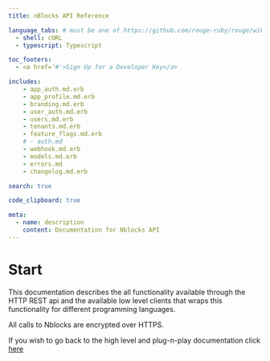 ```yaml
---
title: nBlocks API Reference

language_tabs: # must be one of https://github.com/rouge-ruby/rouge/wiki/List-of-supported-languages-and-lexers
  - shell: cURL
  - typescript: Typescript

toc_footers:
  - <a href='#'>Sign Up for a Developer Key</a>

includes:
    - app_auth.md.erb
    - app_profile.md.erb
    - branding.md.erb
    - user_auth.md.erb
    - users.md.erb
    - tenants.md.erb
    - feature_flags.md.erb
    # - auth.md
    - webhook.md.erb
    - models.md.erb
    - errors.md
    - changelog.md.erb

search: true

code_clipboard: true

meta:
  - name: description
    content: Documentation for Nblocks API
---
```


# Start

This documentation describes the all functionality available through the HTTP REST api and the available low level clients that wraps this functionality for different programming languages.

All calls to Nblocks are encrypted over HTTPS.

If you wish to go back to the high level and plug-n-play documentation click [here](https://nebulr-group.github.io/nblocks-docs)
